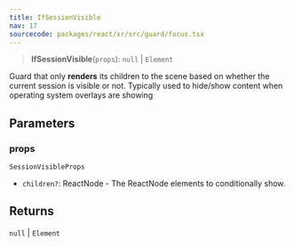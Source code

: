 ```yaml
---
title: IfSessionVisible
nav: 17
sourcecode: packages/react/xr/src/guard/focus.tsx
---
```


> **IfSessionVisible**(`props`): `null` \| `Element`

Guard that only **renders** its children to the scene based on whether the current session is visible or not.
Typically used to hide/show content when operating system overlays are showing

## Parameters

### props

`SessionVisibleProps`

* `children?`: ReactNode - The ReactNode elements to conditionally show.

## Returns

`null` \| `Element`
